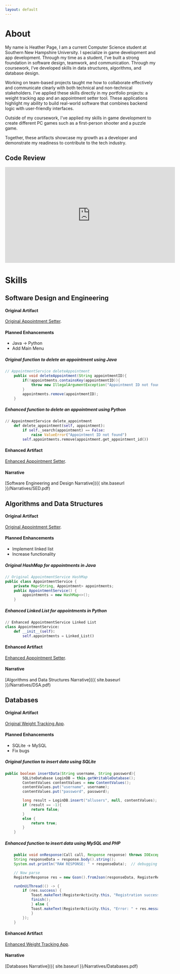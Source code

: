 ```yaml
---
layout: default
---
```


# About

My name is Heather Page, I am a current Computer Science student at Southern New Hampshire University. I specialize in game development and app development. Through my time as a student, I’ve built a strong foundation in software design, teamwork, and communication. Through my coursework, I’ve developed skills in data structures, algorithms, and database design.

Working on team-based projects taught me how to collaborate effectively and communicate clearly with both technical and non-technical stakeholders. I’ve applied these skills directly in my portfolio projects: a weight tracking app and an appointment setter tool. These applications highlight my ability to build real-world software that combines backend logic with user-friendly interfaces.

Outside of my coursework, I've applied my skills in game development to create different PC games such as a first-person shooter and a puzzle game. 

Together, these artifacts showcase my growth as a developer and demonstrate my readiness to contribute to the tech industry.

## Code Review

<div style="text-align: center;">
  <iframe width="560" height="315"
    src="https://www.youtube.com/embed/zQIK5r3-pNE"
    title="YouTube video player"
    frameborder="0"
    allow="accelerometer; autoplay; clipboard-write; encrypted-media; gyroscope; picture-in-picture"
    allowfullscreen>
  </iframe>
</div>

# Skills
## Software Design and Engineering
#### Original Artifact
[Original Appointment Setter](https://github.com/heather100401/OriginalAppointmentSetter).

#### Planned Enhancements
*   Java -> Python
*   Add Main Menu

##### Original function to delete an appointment using Java
```java
// AppointmentService deleteAppointment
    public void deleteAppointment(String appointmentID){
        if(!appointments.containsKey(appointmentID)){
            throw new IllegalArgumentException("Appointment ID not found");
        }
        appointments.remove(appointmentID);
    }
```

##### Enhanced function to delete an appointment using Python
```python
// AppointmentService delete_appointment
    def delete_appointment(self, appointment):
        if self._search(appointment) == False:
            raise ValueError("Appointment ID not found")
        self.appointments.remove(appointment.get_appointment_id())
```

#### Enhanced Artifact
[Enhanced Appointment Setter](https://github.com/heather100401/EnhancedAppointmentSetter).

#### Narrative
[Software Engineering and Design Narrative]({{ site.baseurl }}/Narratives/SED.pdf)


## Algorithms and Data Structures
#### Original Artifact
[Original Appointment Setter](https://github.com/heather100401/OriginalAppointmentSetter).

#### Planned Enhancements
*   Implement linked list
*   Increase functionality

##### Original HashMap for appointments in Java
```java
// Original AppointmentService HashMap
public class AppointmentService {
	private Map<String, Appointment> appointments;
	public AppointmentService() {
		appointments = new HashMap<>();
	}
```

##### Enhanced Linked List for appointments in Python
```python
// Enhanced AppointmentService Linked List
class AppointmentService:
    def __init__(self):
        self.appointments = Linked_List()
```

#### Enhanced Artifact
[Enhanced Appointment Setter](https://github.com/heather100401/EnhancedAppointmentSetter).

#### Narrative
[Algorithms and Data Structures Narrative]({{ site.baseurl }}/Narratives/DSA.pdf)

## Databases
#### Original Artifact
[Original Weight Tracking App](https://github.com/heather100401/OriginalApp).

#### Planned Enhancements
*   SQLite -> MySQL
*   Fix bugs

##### Original function to insert data using SQLite
```java
public boolean insertData(String username, String password){
        SQLiteDatabase LoginDB = this.getWritableDatabase();
        ContentValues contentValues = new ContentValues();
        contentValues.put("username", username);
        contentValues.put("password", password);

        long result = LoginDB.insert("allusers", null, contentValues);
        if (result == -1){
            return false;
        }
        else {
            return true;
        }
    }
```

##### Enhanced function to insert data using MySQL and PHP
```java
    public void onResponse(Call call, Response response) throws IOException {
	String responseData = response.body().string();
	System.out.println("RAW RESPONSE: " + responseData);  // debugging

	// Now parse
	RegisterResponse res = new Gson().fromJson(responseData, RegisterResponse.class);

	runOnUiThread(() -> {
		if (res.success) {
			Toast.makeText(RegisterActivity.this, "Registration successful!", Toast.LENGTH_SHORT).show();
			finish();
			} else {
			Toast.makeText(RegisterActivity.this, "Error: " + res.message, Toast.LENGTH_SHORT).show();
			}
		});
	}
```

#### Enhanced Artifact
[Enhanced Weight Tracking App](https://github.com/heather100401/EnhancedApp).

#### Narrative
[Databases Narrative]({{ site.baseurl }}/Narratives/Databases.pdf)
